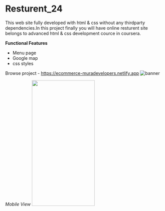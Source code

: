# Resturent_24

This web site fully developed with html & css without any thirdparty dependencies.In this project finally you will have online resturent site belongs to advanced html & css development cource in coursera.

**Functional Features**
* Menu page
* Google map 
* css styles
  

Browse project - https://ecommerce-muradevelopers.netlify.app
![banner](https://i.im.ge/2021/08/08/077aL.png)

_Mobile View_
<img src="https://i.im.ge/2021/08/08/07DyG.jpg" width="200" height="400" />
